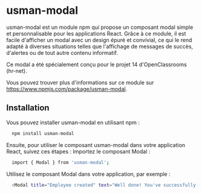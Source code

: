 
# usman-modal

usman-modal est un module npm qui propose un composant modal simple et personnalisable pour les applications React. Grâce à ce module, il est facile d'afficher un modal avec un design épuré et convivial, ce qui le rend adapté à diverses situations telles que l'affichage de messages de succès, d'alertes ou de tout autre contenu informatif. 

Ce modal a été spécialement conçu pour le projet 14 d'OpenClassrooms (hr-net). 

Vous pouvez trouver plus d'informations sur ce module sur https://www.npmjs.com/package/usman-modal.

## Installation

Vous pouvez installer usman-modal en utilisant npm :

```bash
  npm install usman-modal
```


Ensuite, pour utiliser le composant usman-modal dans votre application React, suivez ces étapes :
Importez le composant Modal :

```bash
  import { Modal } from 'usman-modal';
```

Utilisez le composant Modal dans votre application, par exemple :

```bash
  <Modal title="Employee created" text="Well done! You've successfully created your employee" closeModal={closeModal} />
```